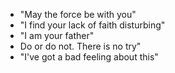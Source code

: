 - "May the force be with you"
- "I find your lack of faith disturbing"
- "I am your father"
- Do or do not. There is no try"
- "I've got a bad feeling about this"
